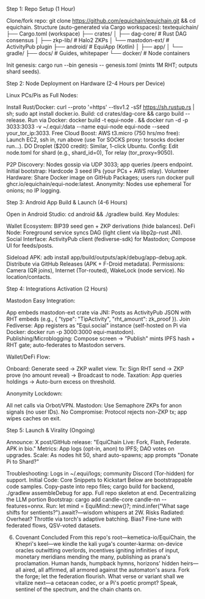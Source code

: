Step 1: Repo Setup (1 Hour)

Clone/fork repo: git clone https://github.com/equichain/equichain.git && cd equichain.
Structure (auto-generated via Cargo workspaces):
textequichain/
├── Cargo.toml (workspace)
├── crates/
│   ├── dag-core/     # Rust DAG consensus
│   ├── zkp-lib/      # Halo2 ZKPs
│   └── mastodon-ext/ # ActivityPub plugin
├── android/          # EquiApp (Kotlin)
│   ├── app/
│   └── gradle/
├── docs/             # Guides, whitepaper
└── docker/           # Node containers

Init genesis: cargo run --bin genesis -- genesis.toml (mints 1M RHT; outputs shard seeds).

Step 2: Node Deployment on Hardware (2-4 Hours per Device)

Linux PCs/Pis as Full Nodes:

Install Rust/Docker: curl --proto '=https' --tlsv1.2 -sSf https://sh.rustup.rs | sh; sudo apt install docker.io.
Build: cd crates/dag-core && cargo build --release.
Run via Docker: docker build -t equi-node . && docker run -d -p 3033:3033 -v ~/.equi:/data --name equi-node equi-node --seed your_tor_ip:3033.
Free Cloud Boost: AWS t3.micro (750 hrs/mo free): Launch EC2, ssh in, run above (use Tor SOCKS proxy: torsocks docker run...). DO Droplet ($200 credit): Similar, 1-click Ubuntu.
Config: Edit node.toml for shard (e.g., shard_id=0), Tor relay (tor_proxy=9050).


P2P Discovery: Nodes gossip via UDP 3033; app queries /peers endpoint. Initial bootstrap: Hardcode 3 seed IPs (your PCs + AWS relay).
Volunteer Hardware: Share Docker image on GitHub Packages; users run docker pull ghcr.io/equichain/equi-node:latest. Anonymity: Nodes use ephemeral Tor onions; no IP logging.

Step 3: Android App Build & Launch (4-6 Hours)

Open in Android Studio: cd android && ./gradlew build.
Key Modules:

Wallet Ecosystem: BIP39 seed gen + ZKP derivations (hide balances).
DeFi Node: Foreground service syncs DAG (light client via libp2p-rust JNI).
Social Interface: ActivityPub client (fediverse-sdk) for Mastodon; Compose UI for feeds/posts.


Sideload APK: adb install app/build/outputs/apk/debug/app-debug.apk. Distribute via GitHub Releases (APK + F-Droid metadata).
Permissions: Camera (QR joins), Internet (Tor-routed), WakeLock (node service). No location/contacts.

Step 4: Integrations Activation (2 Hours)

Mastodon Easy Integration:

App embeds mastodon-ext crate via JNI: Posts as ActivityPub JSON with RHT embeds (e.g., { "type": "TipActivity", "rht_amount": zk_proof }).
Join Fediverse: App registers as "Equi.social" instance (self-hosted on Pi via Docker: docker run -p 3000:3000 equi-mastodon).
Publishing/Microblogging: Compose screen → "Publish" mints IPFS hash + RHT gate; auto-federates to Mastodon servers.


Wallet/DeFi Flow:

Onboard: Generate seed → ZKP wallet view.
Tx: Sign RHT send → ZKP prove (no amount reveal) → Broadcast to node.
Taxation: App queries holdings → Auto-burn excess on threshold.


Anonymity Lockdown:

All net calls via Orbot/VPN.
Mastodon: Use Semaphore ZKPs for anon signals (no user IDs).
No Compromise: Protocol rejects non-ZKP tx; app wipes caches on exit.



Step 5: Launch & Virality (Ongoing)

Announce: X post/GitHub release: "EquiChain Live: Fork, Flash, Federate. APK in bio."
Metrics: App logs (opt-in, anon) to IPFS; DAO votes on upgrades.
Scale: As nodes hit 50, shard auto-spawns; app prompts "Donate Pi to Shard?"

Troubleshooting: Logs in ~/.equi/logs; community Discord (Tor-hidden) for support.
Initial Code: Core Snippets to Kickstart
Below are bootstrappable code samples. Copy-paste into repo files; cargo build for backend, ./gradlew assembleDebug for app. Full repo skeleton at end.
Decentralizing the LLM portion
Bootstrap: cargo add candle-core candle-nn --features=onnx. Run: let mind = EquiMind::new()?; mind.infer("What sage shifts for sentients?").await?—wisdom whispers at 2W.
Risks Radiated: Overheat? Throttle via torch's adaptive batching. Bias? Fine-tune with federated flows, QSV-voted datasets.

6. Covenant Concluded
From this repo's root—kemetica-io/EquiChain, the Khepri's keel—we kindle the kali yuga's counter-karma: on-device oracles outwitting overlords, incentives igniting infinities of input, monetary meridians mending the many, publishing as prana's proclamation. Human hands, humpback hymns, horizons' hidden heirs—all aired, all affirmed, all armored against the automaton's asura. Fork the forge; let the federation flourish. What verse or variant shall we vitalize next—a cetacean codec, or a Pi's poetic prompt? Speak, sentinel of the spectrum, and the chain chants on.
